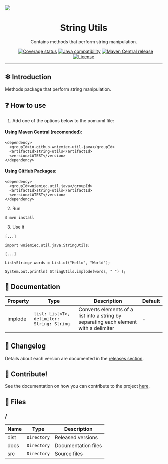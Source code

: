 ![](https://github.com/wniemiec-util-java/string-utils/blob/master/docs/img/logo/logo.jpg)

<h1 align='center'>String Utils</h1>
<p align='center'>Contains methods that perform string manipulation.</p>
<p align="center">
	<a href="https://github.com/wniemiec-util-java/string-utils/actions/workflows/windows.yml"><img src="https://github.com/wniemiec-util-java/string-utils/actions/workflows/windows.yml/badge.svg" alt=""></a>
	<a href="https://github.com/wniemiec-util-java/string-utils/actions/workflows/macos.yml"><img src="https://github.com/wniemiec-util-java/string-utils/actions/workflows/macos.yml/badge.svg" alt=""></a>
	<a href="https://github.com/wniemiec-util-java/string-utils/actions/workflows/ubuntu.yml"><img src="https://github.com/wniemiec-util-java/string-utils/actions/workflows/ubuntu.yml/badge.svg" alt=""></a>
	<a href="https://codecov.io/gh/wniemiec-util-java/string-utils"><img src="https://codecov.io/gh/wniemiec-util-java/string-utils/branch/master/graph/badge.svg?token=R2SFS4SP86" alt="Coverage status"></a>
	<a href="http://java.oracle.com"><img src="https://img.shields.io/badge/java-11+-D0008F.svg" alt="Java compatibility"></a>
	<a href="https://mvnrepository.com/artifact/io.github.wniemiec-util-java/string-utils"><img src="https://img.shields.io/maven-central/v/io.github.wniemiec-util-java/string-utils" alt="Maven Central release"></a>
	<a href="https://github.com/wniemiec-util-java/string-utils/blob/master/LICENSE"><img src="https://img.shields.io/github/license/wniemiec-util-java/string-utils" alt="License"></a>
</p>
<hr />

## ❇ Introduction
Methods package that perform string manipulation.

## ❓ How to use

1. Add one of the options below to the pom.xml file: 

#### Using Maven Central (recomended):
```
<dependency>
  <groupId>io.github.wniemiec-util-java</groupId>
  <artifactId>string-utils</artifactId>
  <version>LATEST</version>
</dependency>
```

#### Using GitHub Packages:
```
<dependency>
  <groupId>wniemiec.util.java</groupId>
  <artifactId>string-utils</artifactId>
  <version>LATEST</version>
</dependency>
```

2. Run
```
$ mvn install
```

3. Use it
```
[...]

import wniemiec.util.java.StringUtils;

[...]

List<String> words = List.of("Hello", "World");

System.out.println( StringUtils.implode(words, " ") );
```

## 📖 Documentation
|        Property        |Type|Description|Default|
|----------------|-------------------------------|-----------------------------|--------|
|implode |`list: List<T>, delimiter: String: String`|Converts elements of a list into a string by separating each element with a delimiter| - |


## 🚩 Changelog
Details about each version are documented in the [releases section](https://github.com/williamniemiec/wniemiec-util-java/string-utils/releases).

## 🤝 Contribute!
See the documentation on how you can contribute to the project [here](https://github.com/wniemiec-util-java/string-utils/blob/master/CONTRIBUTING.md).

## 📁 Files

### /
|        Name        |Type|Description|
|----------------|-------------------------------|-----------------------------|
|dist |`Directory`|Released versions|
|docs |`Directory`|Documentation files|
|src     |`Directory`| Source files|
